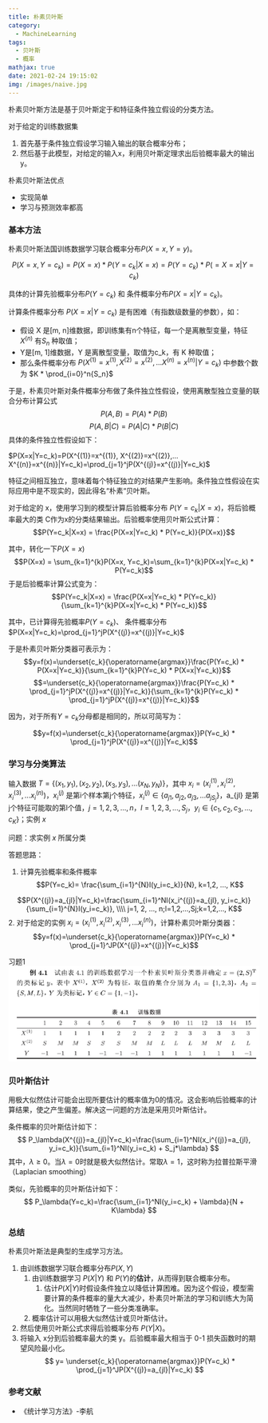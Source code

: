 ```yaml
---
title: 朴素贝叶斯
category:
  - MachineLearning
tags:
  - 贝叶斯
  - 概率
mathjax: true
date: 2021-02-24 19:15:02
img: /images/naive.jpg
---
```


朴素贝叶斯方法是基于贝叶斯定于和特征条件独立假设的分类方法。
<!--more-->

对于给定的训练数据集
1. 首先基于条件独立假设学习输入输出的联合概率分布；
2. 然后基于此模型，对给定的输入x，利用贝叶斯定理求出后验概率最大的输出 y。

朴素贝叶斯法优点
* 实现简单
* 学习与预测效率都高

### 基本方法
朴素贝叶斯法国训练数据学习联合概率分布$P(X = x, Y = y)$。

$$P(X=x, Y=c_k)=P(X=x) * P(Y=c_k|X=x)=P(Y=c_k) * P(=X=x|Y=c_k)$$

具体的计算先验概率分布$P(Y=c_k)$ 和 条件概率分布$P(X=x|Y=c_k)$。

计算条件概率分布 $P(X=x|Y=c_k)$ 是有困难（有指数级数量的参数），如：
* 假设 X 是[m, n]维数据，即训练集有n个特征，每一个是离散型变量，特征$X^{(n)}$ 有$S_n$ 种取值；
* Y是[m, 1]维数据，Y 是离散型变量，取值为c_k，有 K 种取值；
* 那么条件概率分布 $P(X^{(1)}=x^{(1)}, X^{(2)}=x^{(2)},... X^{(n)}=x^{(n)}|Y=c_k)$ 中参数个数为 $K * \prod_{i=0}^n{S_n}$

于是，朴素贝叶斯对条件概率分布做了条件独立性假设，使用离散型独立变量的联合分布计算公式
$$P(A, B)=P(A) * P(B)$$
$$P(A, B|C)=P(A|C) * P(B|C)$$
具体的条件独立性假设如下：

$P(X=x|Y=c_k)=P(X^{(1)}=x^{(1)}, X^{(2)}=x^{(2)},... X^{(n)}=x^{(n)}|Y=c_k)=\prod_{j=1}^jP(X^{(j)}=x^{(j)}|Y=c_k)$

特征之间相互独立，意味着每个特征独立的对结果产生影响。条件独立性假设在实际应用中是不现实的，因此得名“朴素“贝叶斯。

对于给定的 x，使用学习到的模型计算后验概率分布 $P(Y=c_k|X=x)$，将后验概率最大的类 C作为x的分类结果输出。后验概率使用贝叶斯公式计算：
$$P(Y=c_k|X=x) = \frac{P(X=x|Y=c_k) * P(Y=c_k)}{P(X=x)}$$

其中，转化一下$P(X=x)$
$$P(X=x) = \sum_{k=1}^{k}P(X=x, Y=c_k)=\sum_{k=1}^{k}P(X=x|Y=c_k) * P(Y=c_k)$$
于是后验概率计算公式变为：
$$P(Y=c_k|X=x) = \frac{P(X=x|Y=c_k) * P(Y=c_k)}{\sum_{k=1}^{k}P(X=x|Y=c_k) * P(Y=c_k)}$$

其中，已计算得先验概率$P(Y=c_k)$、 条件概率分布 $P(X=x|Y=c_k)=\prod_{j=1}^jP(X^{(j)}=x^{(j)}|Y=c_k)$

于是朴素贝叶斯分类器可表示为：
$$y=f(x)=\underset{c_k}{\operatorname{argmax}}\frac{P(Y=c_k) * P(X=x|Y=c_k)}{\sum_{k=1}^{k}P(Y=c_k) * P(X=x|Y=c_k)}$$
$$=\underset{c_k}{\operatorname{argmax}}\frac{P(Y=c_k) * \prod_{j=1}^jP(X^{(j)}=x^{(j)}|Y=c_k)}{\sum_{k=1}^{k}P(Y=c_k) * \prod_{j=1}^jP(X^{(j)}=x^{(j)}|Y=c_k)}$$

因为，对于所有$Y=c_k$分母都是相同的，所以可简写为：

$$y=f(x)=\underset{c_k}{\operatorname{argmax}}P(Y=c_k) * \prod_{j=1}^jP(X^{(j)}=x^{(j)}|Y=c_k)$$

### 学习与分类算法

输入数据 $T=\{(x_1, y_1), (x_2, y_2), (x_3, y_3), ... (x_N, y_N) \}$，其中 $x_i=(x_i^{(1)}, x_i^{(2)}, x_i^{(3)}, ... x_i^{(n)})$，$x_i^{(j)}$ 是第i个样本第j个特征，$x_i^{(j)}\in \{a_{j1}, a_{j2}, a_{j3}, ... a_{jS_j} \}$，a_{jl} 是第j个特征可能取的第l个值，$j=1,2,3,...,n$，$l=1,2,3,...,S_j$，$y_i \in \{c_1, c_2, c_3, ..., c_K\}$；实例 $x$

问题：求实例 $x$ 所属分类

答题思路：
1. 计算先验概率和条件概率
$$P(Y=c_k)= \frac{\sum_{i=1}^{N}I(y_i=c_k)}{N}, k=1,2, ..., K$$

$$P(X^{(j)}=a_{jl}|Y=c_k)=\frac{\sum_{i=1}^NI(x_i^{(j)}=a_{jl}, y_i=c_k)}{\sum_{i=1}^{N}I(y_i=c_k)}, \\\\
j=1, 2, ..., n;l=1,2,...,Sj;k=1,2,..., K$$
2. 对于给定的实例 $x_i=(x_i^{(1)}, x_i^{(2)}, x_i^{(3)}, ... x_i^{(n)})$，计算朴素贝叶斯分类器：
$$y=f(x)=\underset{c_k}{\operatorname{argmax}}P(Y=c_k) * \prod_{j=1}^JP(X^{(j)}=x^{(j)}|Y=c_k)$$

习题1
![](/images/exercise-bayes-metho-1.png)

### 贝叶斯估计
用极大似然估计可能会出现所要估计的概率值为0的情况。这会影响后验概率的计算结果，使之产生偏差。解决这一问题的方法是采用贝叶斯估计。

条件概率的贝叶斯估计如下：
$$
P_\lambda(X^{(j)}=a_{jl}|Y=c_k)=\frac{\sum_{i=1}^NI(x_i^{(j)}=a_{jl}, y_i=c_k)}{\sum_{i=1}^NI(y_i=c_k) + S_j*\lambda}
$$
其中，$\lambda \ge 0$。当$\lambda = 0$时就是极大似然估计。常取$\lambda=1$，这时称为拉普拉斯平滑（Laplacian smoothing）

类似，先验概率的贝叶斯估计如下：
$$
P_\lambda(Y=c_k)=\frac{\sum_{i=1}^NI(y_i=c_k) + \lambda}{N + K\lambda}
$$

### 总结
朴素贝叶斯法是典型的生成学习方法。
1. 由训练数据学习联合概率分布$P(X, Y)$
   1. 由训练数据学习 $P(X|Y)$ 和 $P(Y)$的**估计**，从而得到联合概率分布。
      1. 估计$P(X|Y)$时假设条件独立以降低计算困难。因为这个假设，模型需要计算的条件概率的量大大减少，朴素贝叶斯法的学习和训练大为简化。当然同时牺牲了一些分类准确率。
   2. 概率估计可以用极大似然估计或贝叶斯估计。
2. 然后使用贝叶斯公式求得后验概率分布 $P(Y|X)$。
3. 将输入 x分到后验概率最大的类 y。后验概率最大相当于 0-1 损失函数时的期望风险最小化。
$$
y= \underset{c_k}{\operatorname{argmax}}P(Y=c_k) * \prod_{j=1}^JP(X^{(j)}=a_{jl}|Y=c_k)
$$

### 参考文献
* 《统计学习方法》-李航
